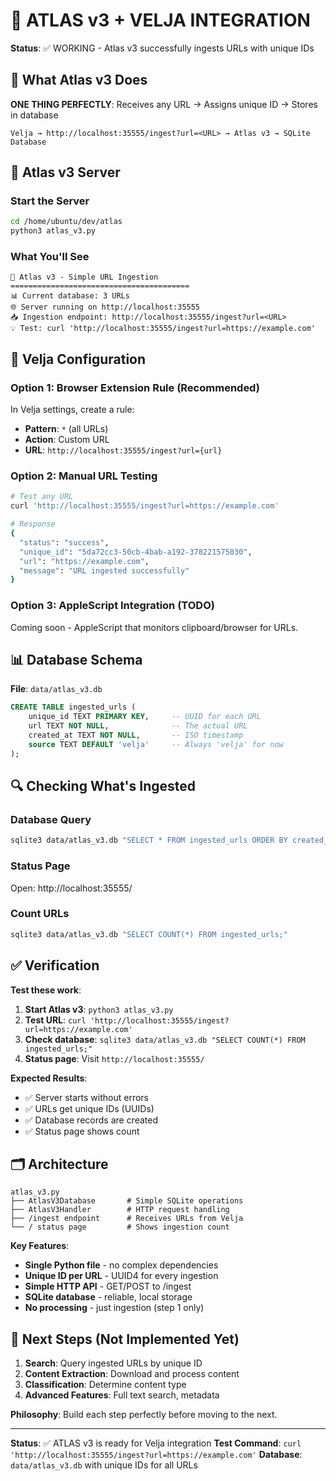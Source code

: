 # 🔗 ATLAS v3 + VELJA INTEGRATION

**Status**: ✅ WORKING - Atlas v3 successfully ingests URLs with unique IDs

## 🎯 What Atlas v3 Does

**ONE THING PERFECTLY**: Receives any URL → Assigns unique ID → Stores in database

```
Velja → http://localhost:35555/ingest?url=<URL> → Atlas v3 → SQLite Database
```

## 🚀 Atlas v3 Server

### Start the Server
```bash
cd /home/ubuntu/dev/atlas
python3 atlas_v3.py
```

### What You'll See
```
🚀 Atlas v3 - Simple URL Ingestion
========================================
📊 Current database: 3 URLs
🌐 Server running on http://localhost:35555
📥 Ingestion endpoint: http://localhost:35555/ingest?url=<URL>
💡 Test: curl 'http://localhost:35555/ingest?url=https://example.com'
```

## 🔧 Velja Configuration

### Option 1: Browser Extension Rule (Recommended)
In Velja settings, create a rule:
- **Pattern**: `*` (all URLs)
- **Action**: Custom URL
- **URL**: `http://localhost:35555/ingest?url={url}`

### Option 2: Manual URL Testing
```bash
# Test any URL
curl 'http://localhost:35555/ingest?url=https://example.com'

# Response
{
  "status": "success",
  "unique_id": "5da72cc3-50cb-4bab-a192-378221575830",
  "url": "https://example.com",
  "message": "URL ingested successfully"
}
```

### Option 3: AppleScript Integration (TODO)
Coming soon - AppleScript that monitors clipboard/browser for URLs.

## 📊 Database Schema

**File**: `data/atlas_v3.db`

```sql
CREATE TABLE ingested_urls (
    unique_id TEXT PRIMARY KEY,     -- UUID for each URL
    url TEXT NOT NULL,              -- The actual URL
    created_at TEXT NOT NULL,       -- ISO timestamp
    source TEXT DEFAULT 'velja'     -- Always 'velja' for now
);
```

## 🔍 Checking What's Ingested

### Database Query
```bash
sqlite3 data/atlas_v3.db "SELECT * FROM ingested_urls ORDER BY created_at DESC LIMIT 10;"
```

### Status Page
Open: http://localhost:35555/

### Count URLs
```bash
sqlite3 data/atlas_v3.db "SELECT COUNT(*) FROM ingested_urls;"
```

## ✅ Verification

**Test these work**:

1. **Start Atlas v3**: `python3 atlas_v3.py`
2. **Test URL**: `curl 'http://localhost:35555/ingest?url=https://example.com'`
3. **Check database**: `sqlite3 data/atlas_v3.db "SELECT COUNT(*) FROM ingested_urls;"`
4. **Status page**: Visit `http://localhost:35555/`

**Expected Results**:
- ✅ Server starts without errors
- ✅ URLs get unique IDs (UUIDs)
- ✅ Database records are created
- ✅ Status page shows count

## 🗂️ Architecture

```
atlas_v3.py
├── AtlasV3Database       # Simple SQLite operations
├── AtlasV3Handler        # HTTP request handling
├── /ingest endpoint      # Receives URLs from Velja
└── / status page         # Shows ingestion count
```

**Key Features**:
- **Single Python file** - no complex dependencies
- **Unique ID per URL** - UUID4 for every ingestion
- **Simple HTTP API** - GET/POST to /ingest
- **SQLite database** - reliable, local storage
- **No processing** - just ingestion (step 1 only)

## 🔄 Next Steps (Not Implemented Yet)

1. **Search**: Query ingested URLs by unique ID
2. **Content Extraction**: Download and process content
3. **Classification**: Determine content type
4. **Advanced Features**: Full text search, metadata

**Philosophy**: Build each step perfectly before moving to the next.

---

**Status**: ✅ ATLAS v3 is ready for Velja integration
**Test Command**: `curl 'http://localhost:35555/ingest?url=https://example.com'`
**Database**: `data/atlas_v3.db` with unique IDs for all URLs